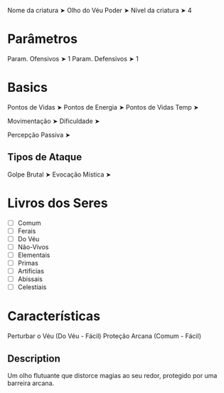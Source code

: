 Nome da criatura ➤ Olho do Véu
Poder ➤ 
Nível da criatura ➤ 4

# Parâmetros 
Param. Ofensivos ➤ 1
Param. Defensivos ➤ 1

# Basics
Pontos de Vidas ➤ 
Pontos de Energia ➤ 
Pontos de Vidas Temp ➤ 

Movimentação ➤ 
Dificuldade ➤ 

Percepção Passiva ➤ 

## Tipos de Ataque
Golpe Brutal ➤ 
Evocação Mística ➤ 

# Livros dos Seres
- [ ] Comum
- [ ] Ferais
- [ ] Do Véu
- [ ] Não-Vivos
- [ ] Elementais
- [ ] Primas
- [ ] Artificias
- [ ] Abissais
- [ ] Celestiais

# Características
Perturbar o Véu (Do Véu - Fácil)
Proteção Arcana (Comum - Fácil)

## Description
Um olho flutuante que distorce magias ao seu redor, protegido por uma barreira arcana.